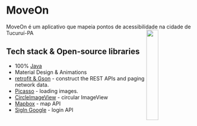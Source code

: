 # MoveOn
<p>
MoveOn é um aplicativo que mapeia pontos de acessibilidade na cidade de Tucuruí-PA
<img src="https://res.cloudinary.com/nenhum/image/upload/v1648474613/moveOn_stuwxw.gif" align="right" width="25%"/>
</p>

## Tech stack & Open-source libraries
- 100% [Java](https://kotlinlang.org/)
- Material Design & Animations
- [retrofit & Gson](https://github.com/square/retrofit) - construct the REST APIs and paging network data.
- [Picasso](https://square.github.io/picasso/) - loading images. 
- [CircleImageView](https://github.com/hdodenhof/CircleImageView) - circular ImageView
- [Mapbox](https://docs.mapbox.com/android/maps/api-reference/) - map API
- [SigIn Google](https://developers.google.com/identity/sign-in/android/) - login API

